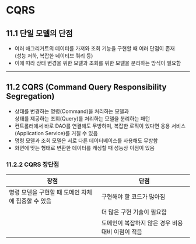 # CQRS

## 11.1 단일 모델의 단점

- 여러 애그리거트의 데이터를 가져와 조회 기능을 구현할 때 여러 단점이 존재  
  (성능 저하, 복잡한 네이티브 쿼리 등)  
- 이에 따라 상태 변경을 위한 모델과 조회를 위한 모델을 분리하는 방식이 필요함

---

## 11.2 CQRS (Command Query Responsibility Segregation)

- 상태를 변경하는 명령(Command)을 처리하는 모델과  
  상태를 제공하는 조회(Query)를 처리하는 모델을 분리하는 패턴  
- 컨트롤러에서 바로 DAO를 연결해도 무방하며, 복잡한 로직이 있다면 응용 서비스(Application Service)를 거칠 수 있음  
- 명령 모델과 조회 모델은 서로 다른 데이터베이스를 사용해도 무방함  
- 화면에 맞는 형태로 변환한 데이터를 캐싱할 때 성능상 이점이 있음

### 11.2.2 CQRS 장단점

| 장점 | 단점 |
|-------|-------|
| 명령 모델을 구현할 때 도메인 자체에 집중할 수 있음 | 구현해야 할 코드가 많아짐 |
|  | 더 많은 구현 기술이 필요함 |
|  | 도메인이 복잡하지 않은 경우 비용 대비 이점이 적음 |

